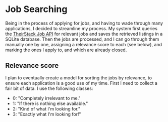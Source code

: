 # Job Searching
Being in the process of applying for jobs, and having to wade through many applications, I decided to streamline my process. My system first queries the [TheirStack Job API](https://app.theirstack.com) for relevant jobs and saves the retrieved listings in a SQLite database. Then the jobs are processed, and I can go through them manually one by one, assigning a relevance score to each (see below), and marking the ones I apply to, and which are already closed.

## Relevance score
I plan to eventually create a model for sorting the jobs by relevance, to ensure each application is a good use of my time. First I need to collect a fair bit of data. I use the following classes:

- 0: "Completely irrelevant to me."
- 1: "If there is nothing else available."
- 2: "Kind of what I'm looking for."
- 3: "Exactly what I'm looking for!"